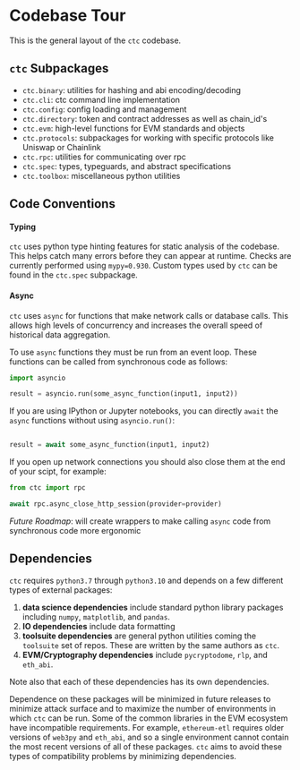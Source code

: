 
# Codebase Tour

This is the general layout of the `ctc` codebase.


## `ctc` Subpackages

- `ctc.binary`: utilities for hashing and abi encoding/decoding
- `ctc.cli`: ctc command line implementation
- `ctc.config`: config loading and management
- `ctc.directory`: token and contract addresses as well as chain_id's 
- `ctc.evm`: high-level functions for EVM standards and objects
- `ctc.protocols`: subpackages for working with specific protocols like Uniswap or Chainlink
- `ctc.rpc`: utilities for communicating over rpc
- `ctc.spec`: types, typeguards, and abstract specifications
- `ctc.toolbox`: miscellaneous python utilities


## Code Conventions


#### Typing

`ctc` uses python type hinting features for static analysis of the codebase. This helps catch many errors before they can appear at runtime. Checks are currently performed using `mypy=0.930`. Custom types used by `ctc` can be found in the `ctc.spec` subpackage.


#### Async

`ctc` uses `async` for functions that make network calls or database calls. This allows high levels of concurrency and increases the overall speed of historical data aggregation.

To use `async` functions they must be run from an event loop. These functions can be called from synchronous code as follows:

```python
import asyncio

result = asyncio.run(some_async_function(input1, input2))
```

If you are using IPython or Jupyter notebooks, you can directly `await` the `async` functions without using `asyncio.run()`:


```python

result = await some_async_function(input1, input2)
```

If you open up network connections you should also close them at the end of your scipt, for example:

```python
from ctc import rpc

await rpc.async_close_http_session(provider=provider)
```

*Future Roadmap*: will create wrappers to make calling `async` code from synchronous code more ergonomic


## Dependencies

`ctc` requires `python3.7` through `python3.10` and depends on a few different types of external packages:

1. **data science dependencies** include standard python library packages including `numpy`, `matplotlib`, and `pandas`.
2. **IO dependencies** include data formatting 
3. **toolsuite dependencies** are general python utilities coming the `toolsuite` set of repos. These are written by the same authors as `ctc`.
4. **EVM/Cryptography dependencies** include `pycryptodome`, `rlp`, and `eth_abi`.

Note also that each of these dependencies has its own dependencies.

Dependence on these packages will be minimized in future releases to minimize attack surface and to maximize the number of environments in which `ctc` can be run. Some of the common libraries in the EVM ecosystem have incompatible requirements. For example, `ethereum-etl` requires older versions of `web3py` and `eth_abi`, and so a single environment cannot contain the most recent versions of all of these packages. `ctc` aims to avoid these types of compatibility problems by minimizing dependencies.

